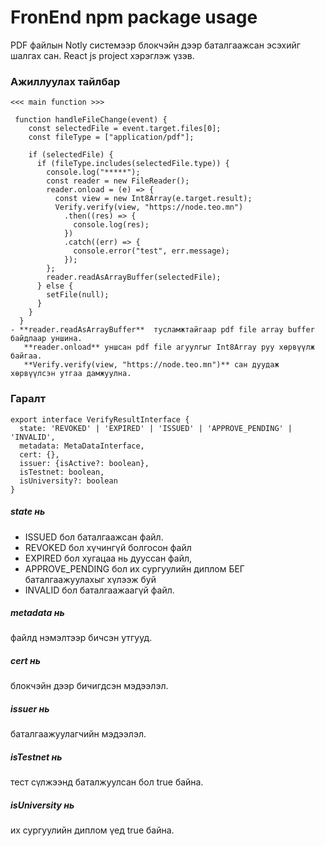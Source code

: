 # FronEnd npm package usage 
PDF файлын Notly системээр блокчэйн дээр баталгаажсан эсэхийг шалгах сан. React js project хэрэглэж үзэв. 


### Ажиллуулах тайлбар 

```
<<< main function >>>

 function handleFileChange(event) {
    const selectedFile = event.target.files[0];
    const fileType = ["application/pdf"];

    if (selectedFile) {
      if (fileType.includes(selectedFile.type)) {
        console.log("*****");
        const reader = new FileReader();
        reader.onload = (e) => {
          const view = new Int8Array(e.target.result);
          Verify.verify(view, "https://node.teo.mn")
            .then((res) => {
              console.log(res);
            })
            .catch((err) => {
              console.error("test", err.message); 
            });
        };
        reader.readAsArrayBuffer(selectedFile);
      } else {
        setFile(null);
      }
    }
  }
- **reader.readAsArrayBuffer**  тусламжтайгаар pdf file array buffer байдлаар уншина. 
   **reader.onload** уншсан pdf file агуулгыг Int8Array руу хөрвүүлж байгаа. 
   **Verify.verify(view, "https://node.teo.mn")** сан дуудаж хөрвүүлсэн утгаа дамжуулна.
```

### Гаралт

```
export interface VerifyResultInterface { 
  state: 'REVOKED' | 'EXPIRED' | 'ISSUED' | 'APPROVE_PENDING' | 'INVALID',
  metadata: MetaDataInterface, 
  cert: {}, 
  issuer: {isActive?: boolean}, 
  isTestnet: boolean, 
  isUniversity?: boolean 
}
```

##### state нь
- ISSUED бол баталгаажсан файл. 
- REVOKED бол хүчингүй болгосон файл
- EXPIRED бол хугацаа нь дууссан файл,
- APPROVE_PENDING бол их сургуулийн диплом БЕГ баталгаажуулахыг хүлээж буй
- INVALID бол баталгаажаагүй файл.
##### metadata нь 
файлд нэмэлтээр бичсэн утгууд.
##### cert нь 
блокчэйн дээр бичигдсэн мэдээлэл.
##### issuer нь 
баталгаажуулагчийн мэдээлэл.
##### isTestnet нь 
тест сүлжээнд баталжуулсан бол true байна.
##### isUniversity нь 
их сургуулийн диплом үед true байна.
  